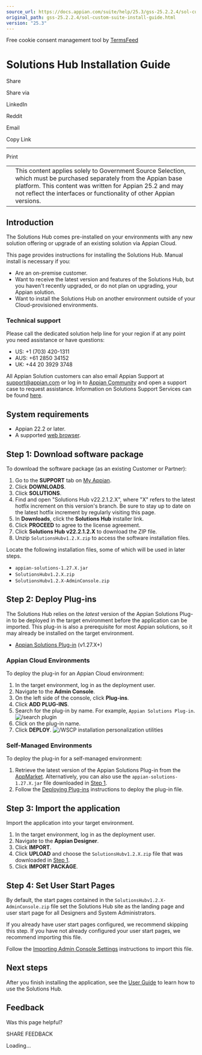 ```yaml
---
source_url: https://docs.appian.com/suite/help/25.3/gss-25.2.2.4/sol-custom-suite-install-guide.html
original_path: gss-25.2.2.4/sol-custom-suite-install-guide.html
version: "25.3"
---
```


Free cookie consent management tool by [TermsFeed](https://www.termsfeed.com/)

# Solutions Hub Installation Guide

Share

Share via

LinkedIn

Reddit

Email

Copy Link

* * *

Print

<table><tbody><tr><td><i class="fa fa-check-square-o" aria-hidden="true"></i></td><td>This content applies solely to Government Source Selection, which must be purchased separately from the Appian base platform. This content was written for Appian 25.2 and may not reflect the interfaces or functionality of other Appian versions.</td></tr></tbody></table>

## Introduction

The Solutions Hub comes pre-installed on your environments with any new solution offering or upgrade of an existing solution via Appian Cloud.

This page provides instructions for installing the Solutions Hub. Manual install is necessary if you:

-   Are an on-premise customer.
-   Want to receive the latest version and features of the Solutions Hub, but you haven't recently upgraded, or do not plan on upgrading, your Appian solution.
-   Want to install the Solutions Hub on another environment outside of your Cloud-provisioned environments.

### Technical support

Please call the dedicated solution help line for your region if at any point you need assistance or have questions:

-   US: +1 (703) 420-1311
-   AUS: +61 2850 34152
-   UK: +44 20 3929 3748

All Appian Solution customers can also email Appian Support at support@appian.com or log in to [Appian Community](https://community.appian.com/support) and open a support case to request assistance. Information on Solutions Support Services can be found [here](https://community.appian.com/support/p/solutions-support).

## System requirements

-   Appian 22.2 or later.
-   A supported [web browser](/suite/help/25.3/System_Requirements.html#web-browsers).

## Step 1: Download software package

To download the software package (as an existing Customer or Partner):

1.  Go to the **SUPPORT** tab on [My Appian](https://forum.appian.com/suite/sites/myappian/page/support).
2.  Click **DOWNLOADS**.
3.  Click **SOLUTIONS**.
4.  Find and open "Solutions Hub v22.2.1.2.X", where "X" refers to the latest hotfix increment on this version's branch. Be sure to stay up to date on the latest hotfix increment by regularly visiting this page.
5.  In **Downloads**, click the **Solutions Hub** installer link.
6.  Click **PROCEED** to agree to the license agreement.
7.  Click **Solutions Hub v22.2.1.2.X** to download the ZIP file.
8.  Unzip `SolutionsHubv1.2.X.zip` to access the software installation files.

Locate the following installation files, some of which will be used in later steps.

-   `appian-solutions-1.27.X.jar`
-   `SolutionsHubv1.2.X.zip`
-   `SolutionsHubv1.2.X-AdminConsole.zip`

## Step 2: Deploy Plug-ins

The Solutions Hub relies on the _latest_ version of the Appian Solutions Plug-in to be deployed in the target environment before the application can be imported. This plug-in is also a prerequisite for most Appian solutions, so it may already be installed on the target environment.

-   [Appian Solutions Plug-in](https://community.appian.com/b/appmarket/posts/appian-solutions) (v1.27.X+)

### Appian Cloud Environments

To deploy the plug-in for an Appian Cloud environment:

1.  In the target environment, log in as the deployment user.
2.  Navigate to the **Admin Console**.
3.  On the left side of the console, click **Plug-ins**.
4.  Click **ADD PLUG-INS**.
5.  Search for the plug-in by name. For example, `Appian Solutions Plug-in`. ![/search plugin](/suite/help/25.3/images/searching_appian_sol_plugin.png)
6.  Click on the plug-in name.
7.  Click **DEPLOY**. ![/WSCP installation personalization utilities](/suite/help/25.3/images/deploying_appian_sol_plugin.png)

### Self-Managed Environments

To deploy the plug-in for a self-managed environment:

1.  Retrieve the latest version of the Appian Solutions Plug-in from the [AppMarket](https://community.appian.com/b/appmarket/posts/appian-solutions-plug-in). Alternatively, you can also use the `appian-solutions-1.27.X.jar` file downloaded in [Step 1](#step-1-download-software-package).
2.  Follow the [Deploying Plug-ins](/suite/help/25.3/Appian_Plug-ins.html#deploying-plug-ins) instructions to deploy the plug-in file.

## Step 3: Import the application

Import the application into your target environment.

1.  In the target environment, log in as the deployment user.
2.  Navigate to the **Appian Designer**.
3.  Click **IMPORT**.
4.  Click **UPLOAD** and choose the `SolutionsHubv1.2.X.zip` file that was downloaded in [Step 1](#step-1-download-software-package).
5.  Click **IMPORT PACKAGE**.

## Step 4: Set User Start Pages

By default, the start pages contained in the `SolutionsHubv1.2.X-AdminConsole.zip` file set the Solutions Hub site as the landing page and user start page for all Designers and System Administrators.

If you already have user start pages configured, we recommend skipping this step. If you have not already configured your user start pages, we recommend importing this file.

Follow the [Importing Admin Console Settings](/suite/help/25.3/Appian_Administration_Console.html#import) instructions to import this file.

## Next steps

After you finish installing the application, see the [User Guide](sol-custom-suite-user-guide.html) to learn how to use the Solutions Hub.

## Feedback

Was this page helpful?

SHARE FEEDBACK

Loading...